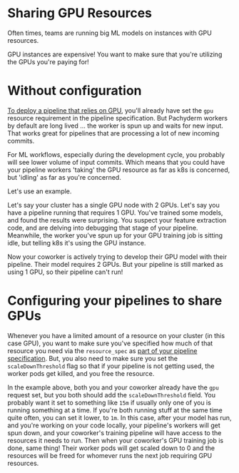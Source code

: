# Sharing GPU Resources

Often times, teams are running big ML models on instances with GPU resources.

GPU instances are expensive! You want to make sure that you're utilizing the GPUs you're paying for!

# Without configuration

[To deploy a pipeline that relies on GPU](), you'll already have set the `gpu` resource requirement in the pipeline specification. But Pachyderm workers by default are long lived ... the worker is spun up and waits for new input. That works great for pipelines that are processing a lot of new incoming commits.

For ML workflows, especially during the development cycle, you probably will see lower volume of input commits. Which means that you could have your pipeline workers 'taking' the GPU resource as far as k8s is concerned, but 'idling' as far as you're concerned.

Let's use an example.

Let's say your cluster has a single GPU node with 2 GPUs. Let's say you have a pipeline running that requires 1 GPU. You've trained some models, and found the results were surprising. You suspect your feature extraction code, and are delving into debugging that stage of your pipeline. Meanwhile, the worker you've spun up for your GPU training job is sitting idle, but telling k8s it's using the GPU instance.

Now your coworker is actively trying to develop their GPU model with their pipeline. Their model requires 2 GPUs. But your pipeline is still marked as using 1 GPU, so their pipeline can't run!

# Configuring your pipelines to share GPUs

Whenever you have a limited amount of a resource on your cluster (in this case GPU), you want to make sure you've specified how much of that resource you need via the `resource_spec` as [part of your pipeline specification](). But, you also need to make sure you set the `scaleDownThreshold` flag so that if your pipeline is not getting used, the worker pods get killed, and you free the resource.

In the example above, both you and your coworker already have the `gpu` request set, but you both should add the `scaleDownThreshold` field. You probably want it set to something like `15m` if usually only one of you is running something at a time. If you're both running stuff at the same time quite often, you can set it lower, to `1m`. In this case, after your model has run, and you're working on your code locally, your pipeline's workers will get spun down, and your coworker's training pipeline will have access to the resources it needs to run. Then when your coworker's GPU training job is done, same thing! Their worker pods will get scaled down to 0 and the resources will be freed for whomever runs the next job requiring GPU resources.
